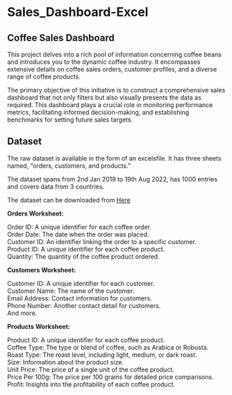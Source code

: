# Sales_Dashboard-Excel

## Coffee Sales Dashboard

This project delves into a rich pool of information concerning coffee beans and 
introduces you to the dynamic coffee industry. It encompasses extensive details 
on coffee sales orders, customer profiles, and a diverse range of coffee products.

The primary objective of this initiative is to construct a comprehensive sales 
dashboard that not only filters but also visually presents the data as required. This 
dashboard plays a crucial role in monitoring performance metrics, facilitating 
informed decision-making, and establishing benchmarks for setting future sales 
targets.

## Dataset

The raw dataset is available in the form of an excelsfile. It has three sheets named, 
“orders, customers, and products.”

The dataset spans from 2nd Jan 2019 to 19th Aug 2022, has 1000 entries and covers
data from 3 countries.

The dataset can be downloaded from [Here](https://www.kaggle.com/datasets/saadharoon27/coffee-bean-sales-raw-dataset/data)

**Orders Worksheet:**

Order ID: A unique identifier for each coffee order.<br>
Order Date: The date when the order was placed.<br>
Customer ID: An identifier linking the order to a specific customer.<br>
Product ID: A unique identifier for each coffee product.<br>
Quantity: The quantity of the coffee product ordered.<br>

**Customers Worksheet:**

Customer ID: A unique identifier for each customer.<br>
Customer Name: The name of the customer.<br>
Email Address: Contact information for customers.<br>
Phone Number: Another contact detail for customers.<br>
And more.<br>

**Products Worksheet:**

Product ID: A unique identifier for each coffee product.<br>
Coffee Type: The type or blend of coffee, such as Arabica or Robusta.<br>
Roast Type: The roast level, including light, medium, or dark roast.<br>
Size: Information about the product size.<br>
Unit Price: The price of a single unit of the coffee product.<br>
Price Per 100g: The price per 100 grams for detailed price comparisons.<br>
Profit: Insights into the profitability of each coffee product.<br>
